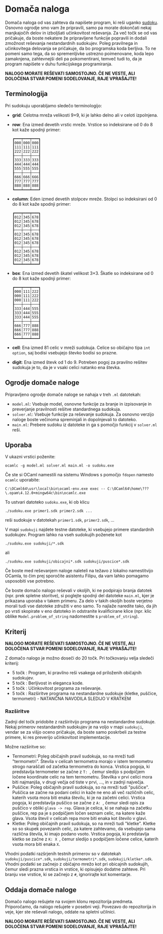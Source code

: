 # Domača naloga

Domača naloga od vas zahteva da napišete program, ki reši uganko [sudoku](https://sl.wikipedia.org/wiki/Sudoku). Osnovno ogrodje smo vam že pripravili, samo pa morate dokončati nekaj manjkajočih delov in izboljšati učinkovitost reševanja. Za več točk se od vas pričakuje, da boste nekatere že pripravljene funkcije popravili in dodali zmožnost reševanja nestandardnih sudokujev. Poleg pravilnega in učinkovitega delovanja se pričakuje, da bo programska koda berljiva. To ne pomeni samo tega, da so spremenljivke ustrezno poimenovane, koda lepo zamaknjena, zahtevnejši deli pa pokomentirani, temveč tudi to, da je program napišete v duhu funkcijskega programiranja.

**NALOGO MORATE REŠEVATI SAMOSTOJNO. ČE NE VESTE, ALI DOLOČENA STVAR POMENI SODELOVANJE, RAJE VPRAŠAJTE!**

## Terminologija

Pri sudokuju uporabljamo sledečo terminologijo:

- **grid**: Celotna mreža velikosti 9×9, ki je lahko delno ali v celoti izpolnjena.
- **row**: Ena izmed devetih vrstic mreže. Vrstice so indeksirane od 0 do 8 kot kaže spodnji primer:

      ┏━━━┯━━━┯━━━┓
      ┃000│000│000┃
      ┃111│111│111┃
      ┃222│222│222┃
      ┠───┼───┼───┨
      ┃333│333│333┃
      ┃444│444│444┃
      ┃555│555│555┃
      ┠───┼───┼───┨
      ┃666│666│666┃
      ┃777│777│777┃
      ┃888│888│888┃
      ┗━━━┷━━━┷━━━┛

- **column**: Eden izmed devetih stolpcev mreže. Stolpci so indeksirani od 0 do 8 kot kaže spodnji primer:

      ┏━━━┯━━━┯━━━┓
      ┃012│345│678┃
      ┃012│345│678┃
      ┃012│345│678┃
      ┠───┼───┼───┨
      ┃012│345│678┃
      ┃012│345│678┃
      ┃012│345│678┃
      ┠───┼───┼───┨
      ┃012│345│678┃
      ┃012│345│678┃
      ┃012│345│678┃
      ┗━━━┷━━━┷━━━┛

- **box**: Ena izmed devetih škatel velikost 3×3. Škatle so indeksirane od 0 do 8 kot kaže spodnji primer:

      ┏━━━┯━━━┯━━━┓
      ┃000│111│222┃
      ┃000│111│222┃
      ┃000│111│222┃
      ┠───┼───┼───┨
      ┃333│444│555┃
      ┃333│444│555┃
      ┃333│444│555┃
      ┠───┼───┼───┨
      ┃666│777│888┃
      ┃666│777│888┃
      ┃666│777│888┃
      ┗━━━┷━━━┷━━━┛

- **cell**: Ena izmed 81 celic v mreži sudokuja. Celice so običajno tipa `int option`, saj bodisi vsebujejo števko bodisi so prazne.
- **digit**: Ena izmed števk od 1 do 9. Potreben pogoj za pravilno rešitev sudokuja je to, da je v vsaki celici natanko ena števka.

## Ogrodje domače naloge

Pripravljeno ogrodje domače naloge se nahaja v treh `.ml` datotekah:

- `model.ml`: Vsebuje model, osnovne funkcije za branje in izpisovanje in preverjanje pravilnosti rešitve standardnega sudokuja.
- `solver.ml`: Vsebuje funkcije za reševanje sudokuja. Za osnovno verzijo naloge boste večinoma spreminjali in dopolnjevali to datoteko.
- `main.ml`: Prebere sudoku iz datoteke in ga s pomočjo funkcij v `solver.ml` reši.

## Uporaba

V ukazni vrstici poženite:

    ocamlc -g model.ml solver.ml main.ml -o sudoku.exe

Če ste si OCaml namestili na sistemu Windows s pomočjo `fdopen` namesto `ocamlc` uporabite:

    C:\OCaml64\usr\local\bin\ocaml-env.exe exec -- C:\OCaml64\home\???\.opam\4.12.0+mingw64c\bin\ocamlc.exe

To ustvari datoteko `sudoku.exe`, ki ob klicu

    ./sudoku.exe primer1.sdk primer2.sdk ...

reši sudokuje v datotekah `primer1.sdk`, `primer2.sdk`, ...

V mapi `sudokuji` najdete testne datoteke, ki vsebujejo primere standardnih sudokujev. Program lahko na vseh sudokujih poženete kot

    ./sudoku.exe sudokuji/*.sdk

ali

    ./sudoku.exe sudokuji/obicajni*.sdk sudokuji/puscice*.sdk

Če boste med reševanjem naloge naleteli na težavo z lokalno namestitvijo OCamla, to čim prej sporočite asistentu Filipu, da vam lahko pomagamo usposobiti vse potrebno.

Če boste domačo nalogo reševali v okoljih, ki ne podpirajo branja datotek (npr. prek spletne storitve), si poglejte spodnji del datoteke `main.ml`, kjer je prikazana uporaba v takem primeru. Za delo v takih okoljih boste verjetno morali tudi vse datoteke združiti v eno samo. To najlaže naredite tako, da jih po vrsti skopirate v eno datoteko in odstranite kvalificirane klice (npr. klic oblike `Model.problem_of_string` nadomestite s `problem_of_string`).

## Kriterij

**NALOGO MORATE REŠEVATI SAMOSTOJNO. ČE NE VESTE, ALI DOLOČENA STVAR POMENI SODELOVANJE, RAJE VPRAŠAJTE!**

Z domačo nalogo je možno doseči do 20 točk. Pri točkovanju velja sledeči kriterij:

- 5 točk : Program, ki pravilno reši vsakega od priloženih običajnih sudokujev.
- 5 točk : Berljivost in eleganca kode.
- 5 točk : Učinkovitost programa za reševanje.
- 5 točk : Razširitve programa na nestandardne sudokuje (kletke, puščice, termometri) - NATANČNA NAVODILA SLEDIJO V KRATKEM

### Razširitve

Zadnji del točk pridobite z razširitvijo programa na nestandardne sudokuje.
Nekaj primerov nestandardnih sudokujev je na voljo v mapi `sudokuji`, vendar se za višjo oceno pričakuje, da boste samo poskrbeli za testne primere, ki res preverijo učinkovitost implementacije.

Možne razširitve so:

- Termometri: Poleg običajnih pravil sudokuja, so na mreži tudi "termometri".
Števila v celicah termometra morajo v istem termometru strogo naraščati od začetka termometra do konca.
Vrstica pogoja, ki predstavlja termometer se začne z `T: `, čemur sledijo s podpičjem ločene koordinate celic na tem termometru.
Številka v prvi celici mora biti najmanjša, v drugi večja od tiste v prvi, ..., in v zadnji največja.  
- Puščice: Poleg običajnih pravil sudokuja, so na mreži tudi "puščice".
Puščica se začne na podani celici in kaže ne eno ali več različnih celic, katerih vsota mora biti enaka številu, ki je na začetni celici.
Vrstica pogoja, ki predstavlja puščico se začne z `A: `, čemur sledi opis za puščico v obliki `glava -> rep`.
Glava je celica, ki se nahaja na začetku puščice, rep pa je s podpičjem ločen seznam celic, na katere kaže glava.
Vsota števil v celicah repa more biti enaka kot število v glavi.
- Kletke: Poleg običajnih pravil sudokuja, so na mreži tudi "kletke".
Kletke so so skupek povezanih celic, za katere zahtevamo, da vsebujejo sama različna števila, ki imajo podano vsoto.
Vrstica pogoja, ki predstavlja kletko se začne z `K: X `, čemur sledijo s podpičjem ločene celice, katerih vsota mora biti enaka `X`.

Vhodni podatki razšrjenih testnih primerov so v datotekah `sudokuji/puscice*.sdk`, `sudokuji/termometri*.sdk`, `sudokuji/kletke*.sdk`.
Vhodni podatki se začnejo z običajno mrežo kot pri obicajnih sudokujih, čemur sledi prazna vrstica in vrstice, ki opisujejo dodatne zahteve.
Pri branju vse vrstice, ki se začnejo z `#`, ignorirajte kot komentarje.

## Oddaja domače naloge

Domačo nalogo rešujete na svojem klonu repozitorija predmeta. Priporočamo, da nalogo rešujete v posebni veji. Povezavo do repozitorija in veje, kjer ste reševali nalogo, oddate na spletni učilnici.

**NALOGO MORATE REŠEVATI SAMOSTOJNO. ČE NE VESTE, ALI DOLOČENA STVAR POMENI SODELOVANJE, RAJE VPRAŠAJTE!**
